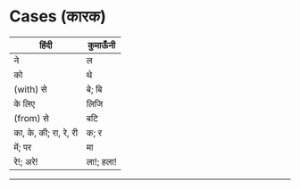 # Cases (कारक)

हिंदी | कुमाऊँनी 
--- | --- 
ने | ल
को | थे
(with) से | बे; बि
के लिए | लिजि 
(from) से | बटि
का, के, की; रा, रे, री | क; र
में; पर | मा
रे!; अरे! | ला!; हला!

---